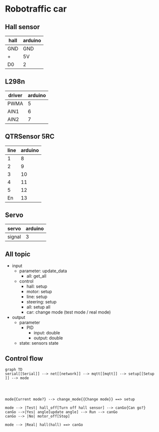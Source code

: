 # Robotraffic car

## Hall sensor

| hall | arduino |
| ---- | ------- |
| GND  | GND     |
| +    | 5V      |
| D0   | 2       |

## L298n

| driver | arduino |
| ------ | ------- |
| PWMA   | 5       |
| AIN1   | 6       |
| AIN2   | 7       |

## QTRSensor 5RC

| line | arduino |
| ---- | ------- |
| 1    | 8       |
| 2    | 9       |
| 3    | 10      |
| 4    | 11      |
| 5    | 12      |
| En   | 13      |

## Servo

| servo  | arduino |
| ------ | ------- |
| signal | 3       |

## All topic

- input
  - parameter: update_data
    - all: get_all
  - control
    - hall: setup
    - motor: setup
    - line: setup
    - steering: setup
    - all: setup all
    - car: change mode (test mode / real mode)
- output
  - parameter
    - PID
      - input: double
      - output: double
  - state: sensors state

## Control flow

```mermaid
graph TD
serial[[Serial]] --> net[[network]] --> mqtt[[mqtt]] --> setup[[Setup ]] --> mode




mode{Current mode?} --> change_mode{{Change mode}} ==> setup

mode --> |Test| hall_off[Turn off hall sensor] --> canGo{Can go?}
canGo -->|Yes| angle[update angle] --> Run --> canGo
canGo --> |No| motor_off[Stop]

mode --> |Real| hall(hall) ==> canGo

```
